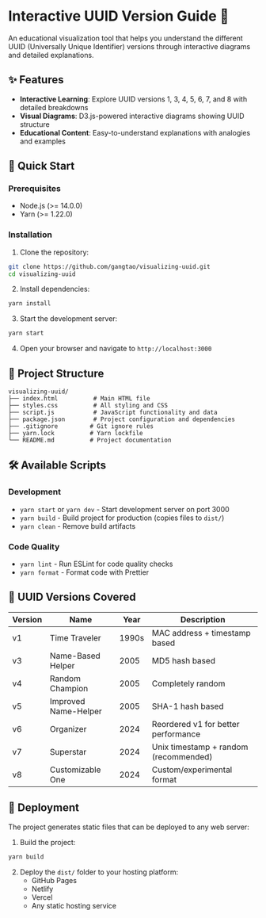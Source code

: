 # Interactive UUID Version Guide 🔢

An educational visualization tool that helps you understand the different UUID (Universally Unique Identifier) versions through interactive diagrams and detailed explanations.

## ✨ Features

- **Interactive Learning**: Explore UUID versions 1, 3, 4, 5, 6, 7, and 8 with detailed breakdowns
- **Visual Diagrams**: D3.js-powered interactive diagrams showing UUID structure
- **Educational Content**: Easy-to-understand explanations with analogies and examples

## 🚀 Quick Start

### Prerequisites

- Node.js (>= 14.0.0)
- Yarn (>= 1.22.0)

### Installation

1. Clone the repository:
```bash
git clone https://github.com/gangtao/visualizing-uuid.git
cd visualizing-uuid
```

2. Install dependencies:
```bash
yarn install
```

3. Start the development server:
```bash
yarn start
```

4. Open your browser and navigate to `http://localhost:3000`

## 📁 Project Structure

```
visualizing-uuid/
├── index.html          # Main HTML file
├── styles.css          # All styling and CSS
├── script.js           # JavaScript functionality and data
├── package.json        # Project configuration and dependencies
├── .gitignore         # Git ignore rules
├── yarn.lock          # Yarn lockfile
└── README.md          # Project documentation
```

## 🛠️ Available Scripts

### Development
- `yarn start` or `yarn dev` - Start development server on port 3000
- `yarn build` - Build project for production (copies files to `dist/`)
- `yarn clean` - Remove build artifacts

### Code Quality
- `yarn lint` - Run ESLint for code quality checks
- `yarn format` - Format code with Prettier

## 🎯 UUID Versions Covered

| Version | Name | Year | Description |
|---------|------|------|-------------|
| v1 | Time Traveler | 1990s | MAC address + timestamp based |
| v3 | Name-Based Helper | 2005 | MD5 hash based |
| v4 | Random Champion | 2005 | Completely random |
| v5 | Improved Name-Helper | 2005 | SHA-1 hash based |
| v6 | Organizer | 2024 | Reordered v1 for better performance |
| v7 | Superstar | 2024 | Unix timestamp + random (recommended) |
| v8 | Customizable One | 2024 | Custom/experimental format |


## 🚀 Deployment

The project generates static files that can be deployed to any web server:

1. Build the project:
```bash
yarn build
```

2. Deploy the `dist/` folder to your hosting platform:
   - GitHub Pages
   - Netlify
   - Vercel
   - Any static hosting service



